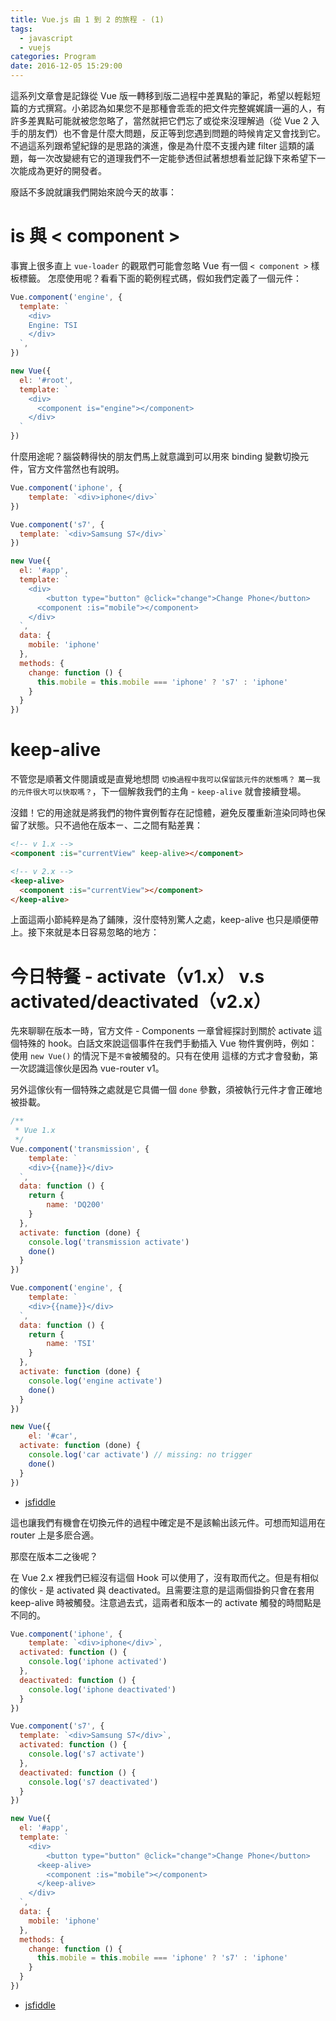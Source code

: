 ```yaml
---
title: Vue.js 由 1 到 2 的旅程 - (1)
tags:
  - javascript
  - vuejs
categories: Program
date: 2016-12-05 15:29:00
---
```



這系列文章會是記錄從 Vue 版一轉移到版二過程中差異點的筆記，希望以輕鬆短篇的方式撰寫。小弟認為如果您不是那種會乖乖的把文件完整娓娓讀一遍的人，有許多差異點可能就被您忽略了，當然就把它們忘了或從來沒理解過（從 Vue 2 入手的朋友們）也不會是什麼大問題，反正等到您遇到問題的時候肯定又會找到它。不過這系列跟希望紀錄的是思路的演進，像是為什麼不支援內建 filter 這類的議題，每一次改變總有它的道理我們不一定能參透但試著想想看並記錄下來希望下一次能成為更好的開發者。

廢話不多說就讓我們開始來說今天的故事：

<!--more-->

# is 與 < component >

事實上很多直上 `vue-loader` 的觀眾們可能會忽略 Vue 有一個 `< component >` 樣板標籤。
怎麼使用呢？看看下面的範例程式碼，假如我們定義了一個元件：

```js
Vue.component('engine', {
  template: `
    <div>
    Engine: TSI
    </div>
  `,
})

new Vue({
  el: '#root',
  template: `
    <div>
      <component is="engine"></component>
    </div>
  `
})
```

什麼用途呢？腦袋轉得快的朋友們馬上就意識到可以用來 binding 變數切換元件，官方文件當然也有說明。

```js
Vue.component('iphone', {
	template: `<div>iphone</div>`
})

Vue.component('s7', {
  template: `<div>Samsung S7</div>`
})

new Vue({
  el: '#app',
  template: `
  	<div>
    	<button type="button" @click="change">Change Phone</button>
      <component :is="mobile"></component>
    </div>
  `,
  data: {
  	mobile: 'iphone'
  },
  methods: {
  	change: function () {
      this.mobile = this.mobile === 'iphone' ? 's7' : 'iphone'
    }
  }
})
```

# keep-alive

不管您是順著文件閱讀或是直覺地想問 `切換過程中我可以保留該元件的狀態嗎？` `萬一我的元件很大可以快取嗎？`，下一個解救我們的主角 -  `keep-alive` 就會接續登場。

沒錯！它的用途就是將我們的物件實例暫存在記憶體，避免反覆重新渲染同時也保留了狀態。只不過他在版本ㄧ、二之間有點差異：

```html
<!-- v 1.x -->
<component :is="currentView" keep-alive></component>

<!-- v 2.x -->
<keep-alive>
  <component :is="currentView"></component>
</keep-alive>
```

上面這兩小節純粹是為了鋪陳，沒什麼特別驚人之處，keep-alive 也只是順便帶上。接下來就是本日容易忽略的地方：

# 今日特餐 - activate（v1.x） v.s activated/deactivated（v2.x）

先來聊聊在版本一時，官方文件 - Components 一章曾經探討到關於 activate 這個特殊的 hook。白話文來說這個事件在我們手動插入 Vue 物件實例時，例如：使用 `new Vue()` 的情況下是`不會`被觸發的。只有在使用 <our-component> 這樣的方式才會發動，第一次認識這傢伙是因為 vue-router v1。

另外這傢伙有一個特殊之處就是它具備一個 `done` 參數，須被執行元件才會正確地被掛載。

```js
/**
 * Vue 1.x
 */
Vue.component('transmission', {
	template: `
  	<div>{{name}}</div>
  `,
  data: function () {
  	return {
    	name: 'DQ200'
    }
  },
  activate: function (done) {
  	console.log('transmission activate')
    done()
  }
})

Vue.component('engine', {
	template: `
  	<div>{{name}}</div>
  `,
  data: function () {
  	return {
    	name: 'TSI'
    }
  },
  activate: function (done) {
    console.log('engine activate')
    done()
  }
})

new Vue({
	el: '#car',
  activate: function (done) {
    console.log('car activate') // missing: no trigger
    done()
  }
})
```
* [jsfiddle](https://jsfiddle.net/3etgg5s4/3/)

這也讓我們有機會在切換元件的過程中確定是不是該輸出該元件。可想而知這用在 router 上是多麽合適。

那麼在版本二之後呢？

在 Vue 2.x 裡我們已經沒有這個 Hook 可以使用了，沒有取而代之。但是有相似的傢伙 - 是 activated 與 deactivated。且需要注意的是這兩個掛鉤只會在套用 keep-alive 時被觸發。注意過去式，這兩者和版本一的 activate 觸發的時間點是不同的。

```js
Vue.component('iphone', {
	template: `<div>iphone</div>`,
  activated: function () {
    console.log('iphone activated')
  },
  deactivated: function () {
    console.log('iphone deactivated')
  }
})

Vue.component('s7', {
  template: `<div>Samsung S7</div>`,
  activated: function () {
    console.log('s7 activate')
  },
  deactivated: function () {
    console.log('s7 deactivated')
  }
})

new Vue({
  el: '#app',
  template: `
  	<div>
    	<button type="button" @click="change">Change Phone</button>
      <keep-alive>
        <component :is="mobile"></component>
      </keep-alive>
    </div>
  `,
  data: {
  	mobile: 'iphone'
  },
  methods: {
  	change: function () {
      this.mobile = this.mobile === 'iphone' ? 's7' : 'iphone'
    }
  }
})
```

* [jsfiddle](https://jsfiddle.net/Lx05yhyd/)

